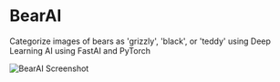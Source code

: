 # BearAI
 Categorize images of bears as 'grizzly', 'black', or 'teddy' using Deep Learning AI using FastAI and PyTorch

![BearAI Screenshot](https://github.com/diego686/BearAI/blob/master/images/readme/Screenshot.jpg?raw=true)
